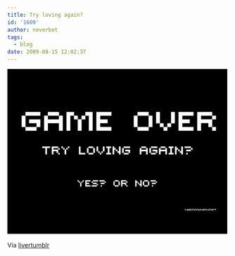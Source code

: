 ```yaml
---
title: Try loving again?
id: '1609'
author: neverbot
tags:
  - blog
date: 2009-08-15 12:02:37
---
```


[![](./try-loving-again/2w9XXXqFFqg67jg5AY0pjzWdo1_500.jpg)](http://livercake.tumblr.com/post/151047194/im-all-out-of-quarters-perrier-boosted)

Vía [livertumblr](http://livercake.tumblr.com/post/151047194/im-all-out-of-quarters-perrier-boosted)